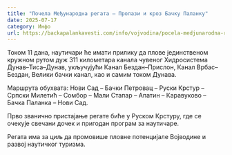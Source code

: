 ```yaml
---
title: "Почела Међународна регата – Пролази и кроз Бачку Паланку"
date: 2025-07-17
category: Инфо
url: https://backapalankavesti.com/info/vojvodina/pocela-medjunarodna-regata-prolazi-i-kroz-backu-palanku-2/
---
```


Током 11 дана, наутичари ће имати прилику да плове јединственом кружном рутом дуж 311 километара канала чувеног Хидросистема Дунав–Тиса–Дунав, укључујући Канал Бездан–Прислон, Канал Врбас–Бездан, Велики бачки канал, као и самим током Дунава.

Маршрута обухвата: Нови Сад – Бачки Петровац – Руски Крстур – Српски Милетић – Сомбор – Мали Стапар – Апатин – Каравуково – Бачка Паланка – Нови Сад.

Прво званично пристајање регате биће у Руском Крстуру, где се очекује свечани дочек и пригодан програм за наутичаре.

Регата има за циљ да промовише пловне потенцијале Војводине и развој наутичког туризма.
